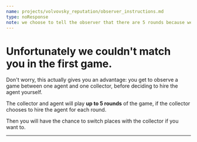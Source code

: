 ```yaml
---
name: projects/volvovsky_reputation/observer_instructions.md
type: noResponse
note: we choose to tell the observer that there are 5 rounds because we don't believe they will think about end-game effects with a known number of rounds. Its too game theoretic to think about as an observer. (they might think about it if they were actually playing, but this is simpler.)
---
```


# Unfortunately we couldn't match you in the first game.

Don't worry, this actually gives you an advantage: you get to observe a game between one agent and one collector, before deciding to hire the agent yourself.

The collector and agent will play **up to 5 rounds** of the game, if the collector chooses to hire the agent for each round.

Then you will have the chance to switch places with the collector if you want to.

---
